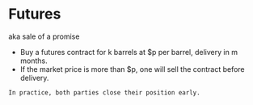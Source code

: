 # Futures

aka sale of a promise

* Buy a futures contract for k barrels at $p per barrel, delivery in m months. 
* If the market price is more than $p, one will sell the contract before delivery. 

~~~admonish note
In practice, both parties close their position early.
~~~
